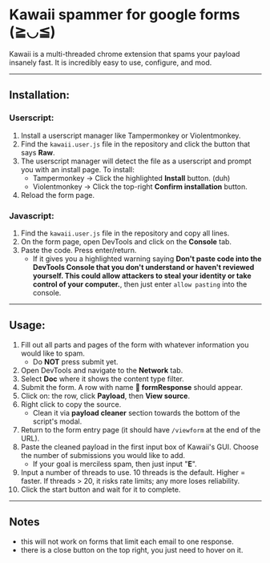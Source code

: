 # Kawaii spammer for google forms (≧◡≦)

Kawaii is a multi-threaded chrome extension that spams your payload insanely fast. It is incredibly easy to use, configure, and mod.

---

## Installation:

### Userscript:
1. Install a userscript manager like Tampermonkey or Violentmonkey.
2. Find the `kawaii.user.js` file in the repository and click the button that says **Raw**.
3. The userscript manager will detect the file as a userscript and prompt you with an install page. To install:
   * Tampermonkey → Click the highlighted **Install** button. (duh)
   * Violentmonkey → Click the top-right **Confirm installation** button.
4. Reload the form page.

### Javascript:
1. Find the `kawaii.user.js` file in the repository and copy all lines.
2. On the form page, open DevTools and click on the **Console** tab.
3. Paste the code. Press enter/return.
   * If it gives you a highlighted warning saying **Don't paste code into the DevTools Console that you don't understand or haven't reviewed yourself. This could allow attackers to steal your identity or take control of your computer.**, then just enter ```allow pasting``` into the console.

---

## Usage:

1. Fill out all parts and pages of the form with whatever information you would like to spam.
   * Do **NOT** press submit yet.
2. Open DevTools and navigate to the **Network** tab.
3. Select **Doc** where it shows the content type filter.
4. Submit the form. A row with name **📄 formResponse** should appear.
5. Click on: the row, click **Payload**, then **View source**.
6. Right click to copy the source.
   * Clean it via **payload cleaner** section towards the bottom of the script's modal.
7. Return to the form entry page (it should have ```/viewform``` at the end of the URL).
8. Paste the cleaned payload in the first input box of Kawaii's GUI. Choose the number of submissions you would like to add.
   * If your goal is merciless spam, then just input "**E**".
9. Input a number of threads to use. 10 threads is the default. Higher = faster. If threads > 20, it risks rate limits; any more loses reliability. 
10. Click the start button and wait for it to complete.

---

## Notes

- this will not work on forms that limit each email to one response.
- there is a close button on the top right, you just need to hover on it.
